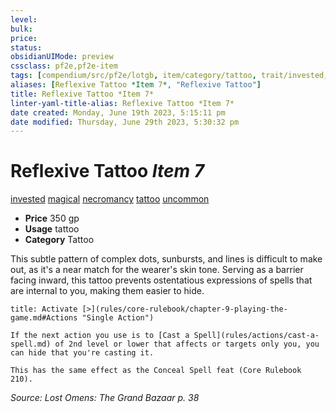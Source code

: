 ```yaml
---
level:
bulk:
price:
status:
obsidianUIMode: preview
cssclass: pf2e,pf2e-item
tags: [compendium/src/pf2e/lotgb, item/category/tattoo, trait/invested, trait/magical, trait/necromancy, trait/tattoo, trait/uncommon]
aliases: [Reflexive Tattoo *Item 7*, "Reflexive Tattoo"]
title: Reflexive Tattoo *Item 7*
linter-yaml-title-alias: Reflexive Tattoo *Item 7*
date created: Monday, June 19th 2023, 5:15:11 pm
date modified: Thursday, June 29th 2023, 5:30:32 pm
---
```


# Reflexive Tattoo *Item 7*

[invested](rules/traits/invested.md) [magical](rules/traits/magical.md) [necromancy](rules/traits/necromancy.md) [tattoo](rules/traits/tattoo-lowg.md) [uncommon](rules/traits/uncommon.md)  

- **Price** 350 gp
- **Usage** tattoo
- **Category** Tattoo

This subtle pattern of complex dots, sunbursts, and lines is difficult to make out, as it's a near match for the wearer's skin tone. Serving as a barrier facing inward, this tattoo prevents ostentatious expressions of spells that are internal to you, making them easier to hide.

```ad-embed-ability
title: Activate [>](rules/core-rulebook/chapter-9-playing-the-game.md#Actions "Single Action")

If the next action you use is to [Cast a Spell](rules/actions/cast-a-spell.md) of 2nd level or lower that affects or targets only you, you can hide that you're casting it.

This has the same effect as the Conceal Spell feat (Core Rulebook 210).
```

*Source: Lost Omens: The Grand Bazaar p. 38*
